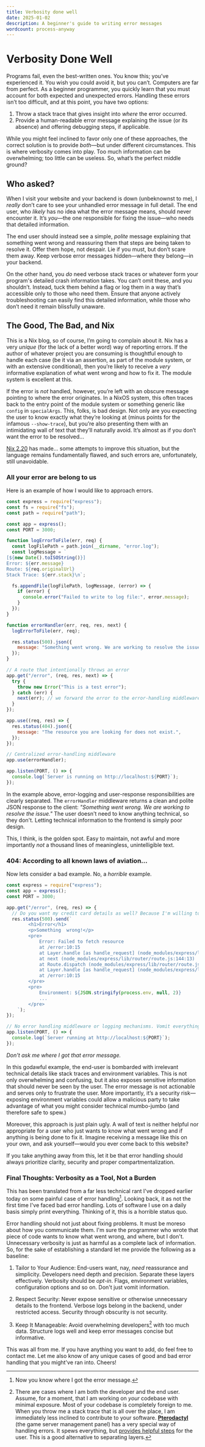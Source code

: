 ```yaml
---
title: Verbosity done well
date: 2025-01-02
description: A beginner's guide to writing error messages
wordcount: process-anyway
---
```


# Verbosity Done Well

Programs fail, even the best-written ones. You know this; you’ve experienced it.
You wish you could avoid it, but you can’t. Computers are far from perfect. As a
beginner programmer, you quickly learn that you must account for both expected
and unexpected errors. Handling these errors isn’t too difficult, and at this
point, you have two options:

1. Throw a stack trace that gives insight into _where_ the error occurred.
2. Provide a human-readable error message explaining the issue (or its absence)
   and offering debugging steps, if applicable.

While you might feel inclined to favor only one of these approaches, the correct
solution is to provide _both_—but under different circumstances. This is where
verbosity comes into play. Too much information can be overwhelming; too little
can be useless. So, what’s the perfect middle ground?

## Who asked?

When I visit your website and your backend is down (unbeknownst to me), I
_really_ don’t care to see your unhandled error message in full detail. The end
user, who _likely_ has no idea what the error message means, should never
encounter it. It’s _you_—the one responsible for fixing the issue—who needs that
detailed information.

The end user should instead see a simple, _polite_ message explaining that
something went wrong and reassuring them that steps are being taken to resolve
it. Offer them hope, not despair. Lie if you must, but don’t scare them away.
Keep verbose error messages hidden—where they belong—in your backend.

On the other hand, you _do_ need verbose stack traces or whatever form your
program's detailed crash information takes. You can’t omit these, and you
shouldn’t. Instead, tuck them behind a flag or log them in a way that’s
accessible only to those who need them. Ensure that anyone actively
troubleshooting can easily find this detailed information, while those who don’t
need it remain blissfully unaware.

## The Good, The Bad, and Nix

This is a Nix blog, so of course, I’m going to complain about it. Nix has a very
_unique_ (for the lack of a better word) way of reporting errors. If the author
of whatever project you are consuming is thoughtful enough to handle each case
(be it via an assertion, as part of the module system, or with an extensive
conditional), then you’re likely to receive a _very_ informative explanation of
what went wrong and how to fix it. The module system is excellent at this.

If the error is _not_ handled, however, you’re left with an obscure message
pointing to where the error originates. In a NixOS system, this often traces
back to the entry point of the module system or something generic like `config`
in `specialArgs`. This, folks, is bad design. Not only are you expecting the
user to know exactly what they’re looking at (minus points for the infamous
`--show-trace`), but you’re also presenting them with an intimidating wall of
text that they’ll naturally avoid. It’s almost as if you don’t want the error to
be resolved...

[Nix 2.20](https://nix.dev/manual/nix/2.25/release-notes/rl-2.20) has made...
some attempts to improve this situation, but the language remains fundamentally
flawed, and such errors are, unfortunately, still unavoidable.

### All your error are belong to us

Here is an example of how I would like to approach errors.

```js
const express = require("express");
const fs = require("fs");
const path = require("path");

const app = express();
const PORT = 3000;

function logErrorToFile(err, req) {
  const logFilePath = path.join(__dirname, "error.log");
  const logMessage = `
[${new Date().toISOString()}]
Error: ${err.message}
Route: ${req.originalUrl}
Stack Trace: ${err.stack}\n`;

  fs.appendFile(logFilePath, logMessage, (error) => {
    if (error) {
      console.error("Failed to write to log file:", error.message);
    }
  });
}

function errorHandler(err, req, res, next) {
  logErrorToFile(err, req);

  res.status(500).json({
    message: "Something went wrong. We are working to resolve the issue.",
  });
}

// A route that intentionally throws an error
app.get("/error", (req, res, next) => {
  try {
    throw new Error("This is a test error");
  } catch (err) {
    next(err); // we forward the error to the error-handling middleware
  }
});

app.use((req, res) => {
  res.status(404).json({
    message: "The resource you are looking for does not exist.",
  });
});

// Centralized error-handling middleware
app.use(errorHandler);

app.listen(PORT, () => {
  console.log(`Server is running on http://localhost:${PORT}`);
});
```

In the example above, error-logging and user-response responsibilities are
clearly separated. The `errorHandler` middleware returns a clean and polite JSON
response to the client: _"Something went wrong. We are working to resolve the
issue."_ The user doesn't need to know anything technical, so they don't.
Letting technical information to the frontend is simply poor design.

This, I think, is the golden spot. Easy to maintain, not awful and more
importantly _not_ a thousand lines of meaningless, unintelligible text.

### 404: According to all known laws of aviation...

Now lets consider a bad example. No, a _horrible_ example.

```js
const express = require("express");
const app = express();
const PORT = 3000;

app.get("/error", (req, res) => {
  // Do you want my credit card details as well? Because I'm willing to provide :)
  res.status(500).send(`
        <h1>Error</h1>
        <p>Something  wrong!</p>
        <pre>
            Error: Failed to fetch resource
            at /error:10:15
            at Layer.handle [as handle_request] (node_modules/express/lib/router/layer.js:95:5)
            at next (node_modules/express/lib/router/route.js:144:13)
            at Route.dispatch (node_modules/express/lib/router/route.js:114:3)
            at Layer.handle [as handle_request] (node_modules/express/lib/router/layer.js:95:5)
            at /error:10:15
        </pre>
        <pre>
            Environment: ${JSON.stringify(process.env, null, 2)}
            ...
        </pre>
    `);
});

// No error handling middleware or logging mechanisms. Vomit everything as is.
app.listen(PORT, () => {
  console.log(`Server running at http://localhost:${PORT}`);
});
```

_Don't ask me where I got that error message._

In this godawful example, the end-user is bombarded with irrelevant technical
details like stack traces and environment variables. This is not only
overwhelming and confusing, but it also exposes sensitive information that
should never be seen by the user. The error message is not actionable and serves
only to frustrate the user. More importantly, it’s a security risk—exposing
environment variables could allow a malicious party to take advantage of what
you might consider technical mumbo-jumbo (and therefore safe to spew.)

Moreover, this approach is just plain ugly. A wall of text is neither helpful
nor appropriate for a user who just wants to know what went wrong and if
anything is being done to fix it. Imagine receiving a message like this on your
own, and ask yourself—would you ever come back to this website?

If you take anything away from this, let it be that error handling should always
prioritize clarity, security and proper compartmentalization.

### Final Thoughts: Verbosity as a Tool, Not a Burden

This has been translated from a far less technical rant I've dropped earlier
today on some painful case of error handling[^1]. Looking back, it as not the
first time I've faced bad error handling. Lots of software I use on a daily
basis simply print everything. Thinking of it, this is a horrible status quo.

Error handling should not just about fixing problems. It must be moreso about
how you communicate them. I'm sure the programmer who wrote that piece of code
wants to know what went wrong, and where, but I don't. Unnecessary verbosity is
just as harmful as a complete lack of information. So, for the sake of
establishing a standard let me provide the following as a baseline:

1. Tailor to Your Audience: End-users want, nay, _need_ reassurance and
   simplicity. Developers need depth and precision. Separate these layers
   effectively. Verbosity should be _opt-in_. Flags, environment variables,
   configuration options and so on. Don't just vomit information.

2. Respect Security: Never expose sensitive or otherwise unnecessary details to
   the frontend. Verbose logs belong in the backend, under restricted access.
   Security through obscurity is not security.

3. Keep It Manageable: Avoid overwhelming developers[^2] with too much data.
   Structure logs well and keep error messages concise but informative.

This was all from me. If you have anything you want to add, do feel free to
contact me. Let me also know of any unique cases of good and bad error handling
that you might've ran into. Cheers!

[^1]: Now you know where I got the error message.

[Pterodactyl]: https://pterodactyl.io/
[provides helpful steps]: https://pterodactyl.io/panel/1.0/troubleshooting.html#reading-error-logs

[^2]: There are cases where I am both the developer and the end user. Assume,
    for a moment, that I am working on _your_ codebase with minimal exposure.
    Most of your codebase is completely foreign to me. When you throw me a stack
    trace that is all over the place, I am immediately less inclined to
    contribute to your software. **[Pterodactyl]** (the game server management
    panel) has a very special way of handling errors. It spews everything, but
    [provides helpful steps] for the user. This is a good alternative to
    separating layers.

